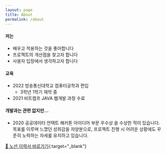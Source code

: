 ```yaml
---
layout: page
title: About
permalink: /about
---
```


#### 저는

- 배우고 적용하는 것을 좋아합니다
- 프로젝트의 개선점을 찾고자 합니다
- 사용자 입장에서 생각하고자 합니다

#### 교육

- 2022 방송통신대학교 컴퓨터공학과 편입
  - 3학년 1학기 재학 중
- 2021 비트캠프 JAVA 웹개발 과정 수료

#### 개발과는 관련 없지만...

- 2020 공공데이터 언택트 해커톤 아이디어 부문 우수상
을 수상한 적이 있습니다.
목표를 이루며 느꼈던 성취감을 자양분으로, 프로젝트 진행 시 어려운 상황에도 꾸준히 노력하는 자세를 유지하고 있습니다.

[📒 노션 이력서 바로가기](https://iridescent-draw-309.notion.site/Resume-ab19bbfa8ff1472182ade1129fb2addb){:target="\_blank"}
